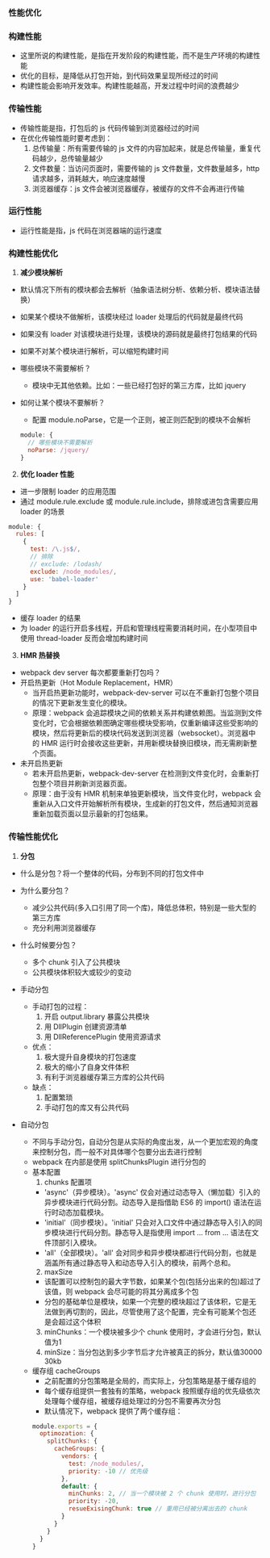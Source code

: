 ### 性能优化

### 构建性能
- 这里所说的构建性能，是指在开发阶段的构建性能，而不是生产环境的构建性能
- 优化的目标，是降低从打包开始，到代码效果呈现所经过的时间
- 构建性能会影响开发效率。构建性能越高，开发过程中时间的浪费越少

### 传输性能
- 传输性能是指，打包后的 js 代码传输到浏览器经过的时间
- 在优化传输性能时要考虑到：
  1. 总传输量：所有需要传输的 js 文件的内容加起来，就是总传输量，重复代码越少，总传输量越少
  2. 文件数量：当访问页面时，需要传输的 js 文件数量，文件数量越多，http 请求越多，消耗越大，响应速度越慢
  3. 浏览器缓存：js 文件会被浏览器缓存，被缓存的文件不会再进行传输

### 运行性能
- 运行性能是指，js 代码在浏览器端的运行速度

### 构建性能优化
1. **减少模块解析**
  - 默认情况下所有的模块都会去解析（抽象语法树分析、依赖分析、模块语法替换）
  - 如果某个模块不做解析，该模块经过 loader 处理后的代码就是最终代码
  - 如果没有 loader 对该模块进行处理，该模块的源码就是最终打包结果的代码
  - 如果不对某个模块进行解析，可以缩短构建时间

  - 哪些模块不需要解析？
    - 模块中无其他依赖。比如：一些已经打包好的第三方库，比如 jquery

  - 如何让某个模块不要解析？
    - 配置 module.noParse，它是一个正则，被正则匹配到的模块不会解析
    ```js
    module: {
      // 哪些模块不需要解析
      noParse: /jquery/
    }
    ```
2. **优化 loader 性能**
  - 进一步限制 loader 的应用范围
  - 通过 module.rule.exclude 或 module.rule.include，排除或进包含需要应用 loader 的场景
  ```js
  module: {
    rules: [
      {
        test: /\.js$/,
        // 排除
        // exclude: /lodash/
        exclude: /node_modules/,
        use: 'babel-loader'
      }
    ]
  }
  ```
  - 缓存 loader 的结果
  - 为 loader 的运行开启多线程，开启和管理线程需要消耗时间，在小型项目中使用 thread-loader 反而会增加构建时间

3. **HMR 热替换**
 - webpack dev server 每次都要重新打包吗？
  - 开启热更新（Hot Module Replacement，HMR）
    - 当开启热更新功能时，webpack-dev-server 可以在不重新打包整个项目的情况下更新发生变化的模块。
    - 原理：webpack 会追踪模块之间的依赖关系并构建依赖图。当监测到文件变化时，它会根据依赖图确定哪些模块受影响，仅重新编译这些受影响的模块，然后将更新后的模块代码发送到浏览器（websocket）。浏览器中的 HMR 运行时会接收这些更新，并用新模块替换旧模块，而无需刷新整个页面。
  - 未开启热更新
    - 若未开启热更新，webpack-dev-server 在检测到文件变化时，会重新打包整个项目并刷新浏览器页面。
    - 原理：由于没有 HMR 机制来单独更新模块，当文件变化时，webpack 会重新从入口文件开始解析所有模块，生成新的打包文件，然后通知浏览器重新加载页面以显示最新的打包结果。

### 传输性能优化
1. **分包**
  - 什么是分包？将一个整体的代码，分布到不同的打包文件中
  - 为什么要分包？
    - 减少公共代码(多入口引用了同一个库)，降低总体积，特别是一些大型的第三方库
    - 充分利用浏览器缓存
  - 什么时候要分包？
    - 多个 chunk 引入了公共模块
    - 公共模块体积较大或较少的变动
  - 手动分包
    - 手动打包的过程：
      1. 开启 output.library 暴露公共模块
      2. 用 DllPlugin 创建资源清单
      3. 用 DllReferencePlugin 使用资源请求
    - 优点：
      1. 极大提升自身模块的打包速度
      2. 极大的缩小了自身文件体积
      3. 有利于浏览器缓存第三方库的公共代码
    - 缺点：
      1. 配置繁琐
      2. 手动打包的库又有公共代码
  
  - 自动分包
    - 不同与手动分包，自动分包是从实际的角度出发，从一个更加宏观的角度来控制分包，而一般不对具体哪个包要分出去进行控制
    - webpack 在内部是使用 splitChunksPlugin 进行分包的
    - 基本配置
      1. chunks 配置项
        - 'async'（异步模块）。'async' 仅会对通过动态导入（懒加载）引入的异步模块进行代码分割。动态导入是指借助 ES6 的 import() 语法在运行时动态加载模块。
        - 'initial'（同步模块）。'initial' 只会对入口文件中通过静态导入引入的同步模块进行代码分割。静态导入是指使用 import ... from ... 语法在文件顶部引入模块。
        - 'all'（全部模块）。'all' 会对同步和异步模块都进行代码分割，也就是涵盖所有通过静态导入和动态导入引入的模块，前两个总和。
      2. maxSize
        - 该配置可以控制包的最大字节数，如果某个包(包括分出来的包)超过了该值，则 webpack 会尽可能的将其分离成多个包
        - 分包的基础单位是模块，如果一个完整的模块超过了该体积，它是无法做到再切割的，因此，尽管使用了这个配置，完全有可能某个包还是会超过这个体积
      3. minChunks：一个模块被多少个 chunk 使用时，才会进行分包，默认值为1
      4. minSize：当分包达到多少字节后才允许被真正的拆分，默认值30000 30kb
    - 缓存组 cacheGroups
      - 之前配置的分包策略是全局的，而实际上，分包策略是基于缓存组的
      - 每个缓存组提供一套独有的策略，webpack 按照缓存组的优先级依次处理每个缓存组，被缓存组处理过的分包不需要再次分包
      - 默认情况下，webpack 提供了两个缓存组：
      ```js
      module.exports = {
        optimozation: {
          splitChunks: {
            cacheGroups: {
              vendors: {
                test: /node_modules/,
                priority: -10 // 优先级
              },
              default: {
                minChunks: 2, // 当一个模块被 2 个 chunk 使用时，进行分包
                priority: -20,
                resueExisingChunk: true // 重用已经被分离出去的 chunk
              }
            }
          }
        }
      }
      ```